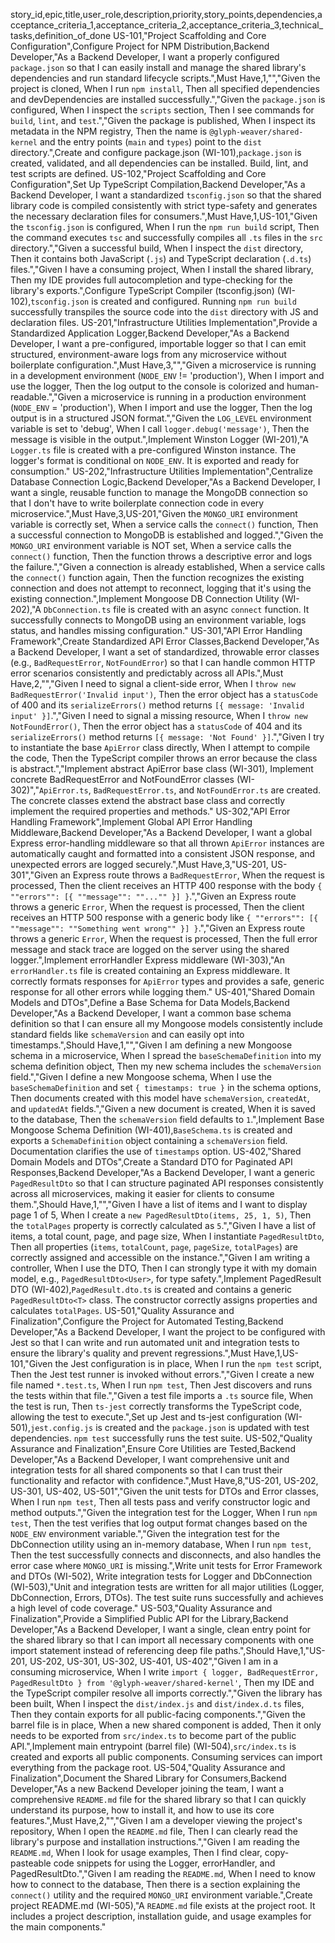 story_id,epic,title,user_role,description,priority,story_points,dependencies,acceptance_criteria_1,acceptance_criteria_2,acceptance_criteria_3,technical_tasks,definition_of_done
US-101,"Project Scaffolding and Core Configuration",Configure Project for NPM Distribution,Backend Developer,"As a Backend Developer, I want a properly configured `package.json` so that I can easily install and manage the shared library's dependencies and run standard lifecycle scripts.",Must Have,1,"","Given the project is cloned, When I run `npm install`, Then all specified dependencies and devDependencies are installed successfully.","Given the `package.json` is configured, When I inspect the `scripts` section, Then I see commands for `build`, `lint`, and `test`.","Given the package is published, When I inspect its metadata in the NPM registry, Then the name is `@glyph-weaver/shared-kernel` and the entry points (`main` and `types`) point to the `dist` directory.",Create and configure package.json (WI-101),`package.json` is created, validated, and all dependencies can be installed. Build, lint, and test scripts are defined.
US-102,"Project Scaffolding and Core Configuration",Set Up TypeScript Compilation,Backend Developer,"As a Backend Developer, I want a standardized `tsconfig.json` so that the shared library code is compiled consistently with strict type-safety and generates the necessary declaration files for consumers.",Must Have,1,US-101,"Given the `tsconfig.json` is configured, When I run the `npm run build` script, Then the command executes `tsc` and successfully compiles all `.ts` files in the `src` directory.","Given a successful build, When I inspect the `dist` directory, Then it contains both JavaScript (`.js`) and TypeScript declaration (`.d.ts`) files.","Given I have a consuming project, When I install the shared library, Then my IDE provides full autocompletion and type-checking for the library's exports.",Configure TypeScript Compiler (tsconfig.json) (WI-102),`tsconfig.json` is created and configured. Running `npm run build` successfully transpiles the source code into the `dist` directory with JS and declaration files.
US-201,"Infrastructure Utilities Implementation",Provide a Standardized Application Logger,Backend Developer,"As a Backend Developer, I want a pre-configured, importable logger so that I can emit structured, environment-aware logs from any microservice without boilerplate configuration.",Must Have,3,"","Given a microservice is running in a development environment (`NODE_ENV` != 'production'), When I import and use the logger, Then the log output to the console is colorized and human-readable.","Given a microservice is running in a production environment (`NODE_ENV` = 'production'), When I import and use the logger, Then the log output is in a structured JSON format.","Given the `LOG_LEVEL` environment variable is set to 'debug', When I call `logger.debug('message')`, Then the message is visible in the output.",Implement Winston Logger (WI-201),"A `Logger.ts` file is created with a pre-configured Winston instance. The logger's format is conditional on `NODE_ENV`. It is exported and ready for consumption."
US-202,"Infrastructure Utilities Implementation",Centralize Database Connection Logic,Backend Developer,"As a Backend Developer, I want a single, reusable function to manage the MongoDB connection so that I don't have to write boilerplate connection code in every microservice.",Must Have,3,US-201,"Given the `MONGO_URI` environment variable is correctly set, When a service calls the `connect()` function, Then a successful connection to MongoDB is established and logged.","Given the `MONGO_URI` environment variable is NOT set, When a service calls the `connect()` function, Then the function throws a descriptive error and logs the failure.","Given a connection is already established, When a service calls the `connect()` function again, Then the function recognizes the existing connection and does not attempt to reconnect, logging that it's using the existing connection.",Implement Mongoose DB Connection Utility (WI-202),"A `DbConnection.ts` file is created with an async `connect` function. It successfully connects to MongoDB using an environment variable, logs status, and handles missing configuration."
US-301,"API Error Handling Framework",Create Standardized API Error Classes,Backend Developer,"As a Backend Developer, I want a set of standardized, throwable error classes (e.g., `BadRequestError`, `NotFoundError`) so that I can handle common HTTP error scenarios consistently and predictably across all APIs.",Must Have,2,"","Given I need to signal a client-side error, When I `throw new BadRequestError('Invalid input')`, Then the error object has a `statusCode` of 400 and its `serializeErrors()` method returns `[{ message: 'Invalid input' }]`.","Given I need to signal a missing resource, When I `throw new NotFoundError()`, Then the error object has a `statusCode` of 404 and its `serializeErrors()` method returns `[{ message: 'Not Found' }]`.","Given I try to instantiate the base `ApiError` class directly, When I attempt to compile the code, Then the TypeScript compiler throws an error because the class is abstract.","Implement abstract ApiError base class (WI-301), Implement concrete BadRequestError and NotFoundError classes (WI-302)","`ApiError.ts`, `BadRequestError.ts`, and `NotFoundError.ts` are created. The concrete classes extend the abstract base class and correctly implement the required properties and methods."
US-302,"API Error Handling Framework",Implement Global API Error Handling Middleware,Backend Developer,"As a Backend Developer, I want a global Express error-handling middleware so that all thrown `ApiError` instances are automatically caught and formatted into a consistent JSON response, and unexpected errors are logged securely.",Must Have,3,"US-201, US-301","Given an Express route throws a `BadRequestError`, When the request is processed, Then the client receives an HTTP 400 response with the body `{ ""errors"": [{ ""message"": ""..."" }] }`.","Given an Express route throws a generic `Error`, When the request is processed, Then the client receives an HTTP 500 response with a generic body like `{ ""errors"": [{ ""message"": ""Something went wrong"" }] }`.","Given an Express route throws a generic `Error`, When the request is processed, Then the full error message and stack trace are logged on the server using the shared logger.",Implement errorHandler Express middleware (WI-303),"An `errorHandler.ts` file is created containing an Express middleware. It correctly formats responses for `ApiError` types and provides a safe, generic response for all other errors while logging them."
US-401,"Shared Domain Models and DTOs",Define a Base Schema for Data Models,Backend Developer,"As a Backend Developer, I want a common base schema definition so that I can ensure all my Mongoose models consistently include standard fields like `schemaVersion` and can easily opt into timestamps.",Should Have,1,"","Given I am defining a new Mongoose schema in a microservice, When I spread the `baseSchemaDefinition` into my schema definition object, Then my new schema includes the `schemaVersion` field.","Given I define a new Mongoose schema, When I use the `baseSchemaDefinition` and set `{ timestamps: true }` in the schema options, Then documents created with this model have `schemaVersion`, `createdAt`, and `updatedAt` fields.","Given a new document is created, When it is saved to the database, Then the `schemaVersion` field defaults to `1`.",Implement Base Mongoose Schema Definition (WI-401),`BaseSchema.ts` is created and exports a `SchemaDefinition` object containing a `schemaVersion` field. Documentation clarifies the use of `timestamps` option.
US-402,"Shared Domain Models and DTOs",Create a Standard DTO for Paginated API Responses,Backend Developer,"As a Backend Developer, I want a generic `PagedResultDto` so that I can structure paginated API responses consistently across all microservices, making it easier for clients to consume them.",Should Have,1,"","Given I have a list of items and I want to display page 1 of 5, When I create a `new PagedResultDto(items, 25, 1, 5)`, Then the `totalPages` property is correctly calculated as `5`.","Given I have a list of items, a total count, page, and page size, When I instantiate `PagedResultDto`, Then all properties (`items`, `totalCount`, `page`, `pageSize`, `totalPages`) are correctly assigned and accessible on the instance.","Given I am writing a controller, When I use the DTO, Then I can strongly type it with my domain model, e.g., `PagedResultDto<User>`, for type safety.",Implement PagedResult DTO (WI-402),`PagedResult.dto.ts` is created and contains a generic `PagedResultDto<T>` class. The constructor correctly assigns properties and calculates `totalPages`.
US-501,"Quality Assurance and Finalization",Configure the Project for Automated Testing,Backend Developer,"As a Backend Developer, I want the project to be configured with Jest so that I can write and run automated unit and integration tests to ensure the library's quality and prevent regressions.",Must Have,1,US-101,"Given the Jest configuration is in place, When I run the `npm test` script, Then the Jest test runner is invoked without errors.","Given I create a new file named `*.test.ts`, When I run `npm test`, Then Jest discovers and runs the tests within that file.","Given a test file imports a `.ts` source file, When the test is run, Then `ts-jest` correctly transforms the TypeScript code, allowing the test to execute.",Set up Jest and ts-jest configuration (WI-501),`jest.config.js` is created and the `package.json` is updated with test dependencies. `npm test` successfully runs the test suite.
US-502,"Quality Assurance and Finalization",Ensure Core Utilities are Tested,Backend Developer,"As a Backend Developer, I want comprehensive unit and integration tests for all shared components so that I can trust their functionality and refactor with confidence.",Must Have,8,"US-201, US-202, US-301, US-402, US-501","Given the unit tests for DTOs and Error classes, When I run `npm test`, Then all tests pass and verify constructor logic and method outputs.","Given the integration test for the Logger, When I run `npm test`, Then the test verifies that log output format changes based on the `NODE_ENV` environment variable.","Given the integration test for the DbConnection utility using an in-memory database, When I run `npm test`, Then the test successfully connects and disconnects, and also handles the error case where `MONGO_URI` is missing.",Write unit tests for Error Framework and DTOs (WI-502), Write integration tests for Logger and DbConnection (WI-503),"Unit and integration tests are written for all major utilities (Logger, DbConnection, Errors, DTOs). The test suite runs successfully and achieves a high level of code coverage."
US-503,"Quality Assurance and Finalization",Provide a Simplified Public API for the Library,Backend Developer,"As a Backend Developer, I want a single, clean entry point for the shared library so that I can import all necessary components with one import statement instead of referencing deep file paths.",Should Have,1,"US-201, US-202, US-301, US-302, US-401, US-402","Given I am in a consuming microservice, When I write `import { logger, BadRequestError, PagedResultDto } from '@glyph-weaver/shared-kernel'`, Then my IDE and the TypeScript compiler resolve all imports correctly.","Given the library has been built, When I inspect the `dist/index.js` and `dist/index.d.ts` files, Then they contain exports for all public-facing components.","Given the barrel file is in place, When a new shared component is added, Then it only needs to be exported from `src/index.ts` to become part of the public API.",Implement main entrypoint (barrel file) (WI-504),`src/index.ts` is created and exports all public components. Consuming services can import everything from the package root.
US-504,"Quality Assurance and Finalization",Document the Shared Library for Consumers,Backend Developer,"As a new Backend Developer joining the team, I want a comprehensive `README.md` file for the shared library so that I can quickly understand its purpose, how to install it, and how to use its core features.",Must Have,2,"","Given I am a developer viewing the project's repository, When I open the `README.md` file, Then I can clearly read the library's purpose and installation instructions.","Given I am reading the `README.md`, When I look for usage examples, Then I find clear, copy-pasteable code snippets for using the Logger, errorHandler, and PagedResultDto.","Given I am reading the `README.md`, When I need to know how to connect to the database, Then there is a section explaining the `connect()` utility and the required `MONGO_URI` environment variable.",Create project README.md (WI-505),"A `README.md` file exists at the project root. It includes a project description, installation guide, and usage examples for the main components."